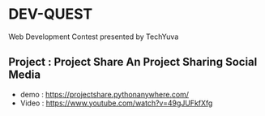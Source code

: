# DEV-QUEST
Web Development Contest presented by TechYuva 

## Project : Project Share An Project Sharing Social Media

- demo : https://projectshare.pythonanywhere.com/
- Video :  https://www.youtube.com/watch?v=49gJUFkfXfg
